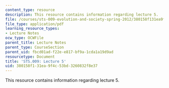 ```yaml
---
content_type: resource
description: This resource contains information regarding lecture 5.
file: /courses/sts-009-evolution-and-society-spring-2012/380158f131ea9f4c53bd3260832f8e37_MITSTS_009S12_lec5.pdf
file_type: application/pdf
learning_resource_types:
- Lecture Notes
ocw_type: OCWFile
parent_title: Lecture Notes
parent_type: CourseSection
parent_uid: fbcd01ad-f22e-e817-bf9a-1cda1a19d9ad
resourcetype: Document
title: 'STS.009: Lecture 5'
uid: 380158f1-31ea-9f4c-53bd-3260832f8e37
---
```

This resource contains information regarding lecture 5.

